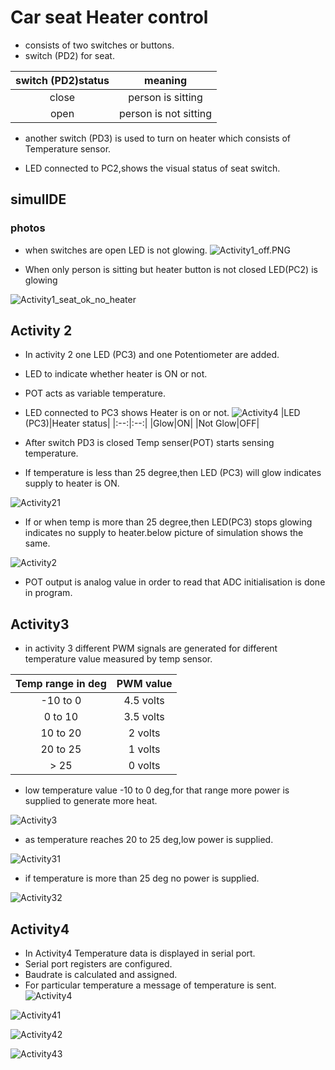 # Car seat Heater control
* consists of two switches or buttons.
*  switch (PD2) for seat.

| switch (PD2)status | meaning |
|:----:|:----:|
|close|person is sitting|
|open|person is not sitting|

* another switch (PD3) is used to turn on heater which consists of Temperature sensor.

* LED connected to PC2,shows the visual status of seat switch.


## simulIDE
### photos

* when  switches are open LED is not glowing.
![Activity1_off.PNG](Activity1.PNG) 



* When only person is sitting but heater button is not closed LED(PC2) is glowing

![Activity1_seat_ok_no_heater](Activity1_seat_switch_close.PNG)



## Activity 2
* In activity 2 one LED (PC3) and one Potentiometer are added.
* LED to indicate whether heater is ON or not.
* POT acts as variable temperature.
* LED connected to PC3 shows Heater is on or not.
![Activity4](Activity4lowtemp.png)
|LED (PC3)|Heater status|
|:--:|:--:|
|Glow|ON|
|Not Glow|OFF|

* After switch PD3 is closed Temp senser(POT) starts sensing temperature.
* If temperature is less than 25 degree,then LED (PC3) will glow indicates supply to heater is ON.

![Activity21](Activity2_sw2_close_templow.PNG) 
* If or when temp is more than 25 degree,then LED(PC3) stops glowing indicates no supply to heater.below picture of simulation shows the same.

![Activity2](Activity2_sw2_close_temphigh.PNG) 

* POT output is analog value in order to read that ADC initialisation is done in program.

## Activity3
* in activity 3 different PWM signals are generated for different temperature value measured by temp sensor.

|Temp range in deg |PWM value|
|:---:|:--:|
|-10 to 0| 4.5 volts|
|0 to 10|   3.5 volts|
|10 to 20|  2 volts|
|20 to 25|  1 volts|
| > 25| 0 volts|

* low temperature value -10 to 0 deg,for that range more power is supplied to generate more heat.

![Activity3](Activity3lowtemp.png)
* as temperature reaches 20 to 25 deg,low power is supplied.

![Activity31](Activity3mediumtemp.png)
* if temperature is more than 25 deg no power is supplied.

![Activity32](Activity3hightemp.png)


## Activity4
* In Activity4 Temperature data is displayed in serial port.
* Serial port registers are configured.
* Baudrate is calculated and assigned.
* For particular temperature a message of temperature is sent.
![Activity4](Activity4lowtemp.png)


![Activity41](Activity4med1temp.png)

![Activity42](Activity4med2temp.png)

![Activity43](Activity4hightemp.png)